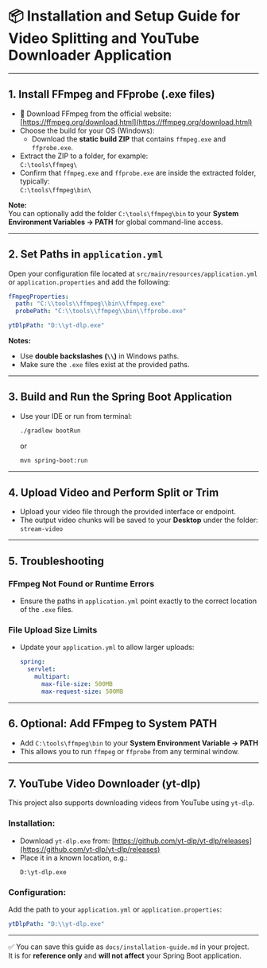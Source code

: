 # 📦 Installation and Setup Guide for Video Splitting and YouTube Downloader Application

---

## 1. Install FFmpeg and FFprobe (.exe files)

- 🔗 Download FFmpeg from the official website: [https://ffmpeg.org/download.html](https://ffmpeg.org/download.html)
- Choose the build for your OS (Windows):
    - Download the **static build ZIP** that contains `ffmpeg.exe` and `ffprobe.exe`.
- Extract the ZIP to a folder, for example:  
  `C:\tools\ffmpeg\`
- Confirm that `ffmpeg.exe` and `ffprobe.exe` are inside the extracted folder, typically:  
  `C:\tools\ffmpeg\bin\`

**Note:**  
You can optionally add the folder `C:\tools\ffmpeg\bin` to your **System Environment Variables → PATH** for global command-line access.

---

## 2. Set Paths in `application.yml`

Open your configuration file located at `src/main/resources/application.yml` or `application.properties` and add the following:

```yaml
fFmpegProperties:
  path: "C:\\tools\\ffmpeg\\bin\\ffmpeg.exe"
  probePath: "C:\\tools\\ffmpeg\\bin\\ffprobe.exe"

ytDlpPath: "D:\\yt-dlp.exe"
```

**Notes:**

- Use **double backslashes (`\\`)** in Windows paths.
- Make sure the `.exe` files exist at the provided paths.

---

## 3. Build and Run the Spring Boot Application

- Use your IDE or run from terminal:
  ```bash
  ./gradlew bootRun
  ```
  or
  ```bash
  mvn spring-boot:run
  ```

---

## 4. Upload Video and Perform Split or Trim

- Upload your video file through the provided interface or endpoint.
- The output video chunks will be saved to your **Desktop** under the folder:  
  `stream-video`

---

## 5. Troubleshooting

### FFmpeg Not Found or Runtime Errors
- Ensure the paths in `application.yml` point exactly to the correct location of the `.exe` files.

### File Upload Size Limits
- Update your `application.yml` to allow larger uploads:
  ```yaml
  spring:
    servlet:
      multipart:
        max-file-size: 500MB
        max-request-size: 500MB
  ```

---

## 6. Optional: Add FFmpeg to System PATH

- Add `C:\tools\ffmpeg\bin` to your **System Environment Variable → PATH**
- This allows you to run `ffmpeg` or `ffprobe` from any terminal window.

---

## 7. YouTube Video Downloader (yt-dlp)

This project also supports downloading videos from YouTube using `yt-dlp`.

### Installation:
- Download `yt-dlp.exe` from: [https://github.com/yt-dlp/yt-dlp/releases](https://github.com/yt-dlp/yt-dlp/releases)
- Place it in a known location, e.g.:
  ```
  D:\yt-dlp.exe
  ```

### Configuration:
Add the path to your `application.yml` or `application.properties`:

```yaml
ytDlpPath: "D:\\yt-dlp.exe"
```

---

✅ You can save this guide as `docs/installation-guide.md` in your project.  
It is for **reference only** and **will not affect** your Spring Boot application.
